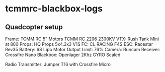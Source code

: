 # tcmmrc-blackbox-logs

## Quadcopter setup
Frame: TCMM RC 5"
Motors TCMM RC 2206 2300KV
VTX: Rush Tank Mini at 800
Props: HQ Props 5x4.3x3 V1S
FC: CL RACING F4S
ESC: Racestar Rev35
Battery: 6S Lipo
Motor Output Limit: 76%
Camera: Runcam
Receiver: Crossfire Nano
Blackbox: Openlager 2Khz GYRO Scaled

Radio Transmitter: Jumper T16 with Crossfire Micro
